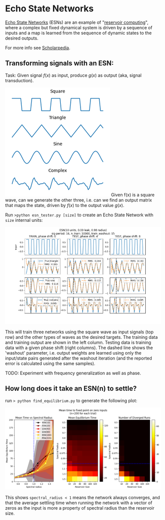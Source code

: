 # Echo State Networks

[Echo State Networks](http://www.scholarpedia.org/article/Echo_state_network) (ESNs) are an example of "[reservoir computing](https://en.wikipedia.org/wiki/Reservoir_computing)", where a complex but fixed dynamical system is driven by a sequence of inputs and a map is learned from the sequence of dynamic states to the desired outputs.

For more info see [Scholarpedia](http://www.scholarpedia.org/article/Echo_state_network).


## Transforming signals with an ESN:

Task:  Given signal $f(x)$ as input, produce $g(x)$ as output (aka, signal transduction).

![waves](/echo_state/assets/waves.png)
Given f(x) is a square wave, can we generate the other three, i.e. can we find an output matrix that maps the state, driven by $f(x)$ to the output value $g(x)$.

Run `>python esn_tester.py [size]` to create an Echo State Network with `size` internal units:

![fixed_points](/echo_state/assets/signals.png)

This will train three networks using the square wave as input signals (top row) and the other types of waves as the desired targets.  The training data and training output are shown in the left column.  Testing data is training data with a given phase shift (right columns).  The dashed line shows the 'washout' parameter, i.e. output weights are learned using only the input/state pairs generated after the washout iteration (and the reported error is calculated using the same samples).

TODO:  Experiment with frequency generalization as well as phase.


## How long does it take an ESN(n) to settle?

run `> python find_equilibrium.py` to generate the following plot:


![fixed_points](/echo_state/assets/fixed_points.png)

This shows `spectral_radius < 1` means the network always converges, and that the average settling time when running the network with a vector of zeros as the input is more a property of spectral radius than the reservoir size.
